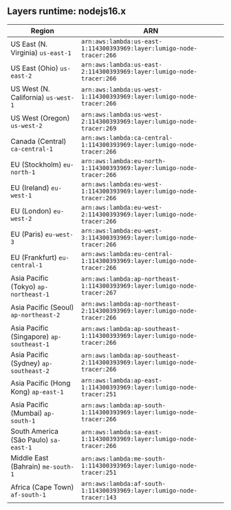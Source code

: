 Layers runtime: nodejs16.x
----
| Region | ARN |
| --- | --- |
|US East (N. Virginia)  `us-east-1`|`arn:aws:lambda:us-east-1:114300393969:layer:lumigo-node-tracer:266`|
|US East (Ohio)  `us-east-2`|`arn:aws:lambda:us-east-2:114300393969:layer:lumigo-node-tracer:266`|
|US West (N. California)  `us-west-1`|`arn:aws:lambda:us-west-1:114300393969:layer:lumigo-node-tracer:266`|
|US West (Oregon)  `us-west-2`|`arn:aws:lambda:us-west-2:114300393969:layer:lumigo-node-tracer:269`|
|Canada (Central)  `ca-central-1`|`arn:aws:lambda:ca-central-1:114300393969:layer:lumigo-node-tracer:266`|
|EU (Stockholm)  `eu-north-1`|`arn:aws:lambda:eu-north-1:114300393969:layer:lumigo-node-tracer:266`|
|EU (Ireland)  `eu-west-1`|`arn:aws:lambda:eu-west-1:114300393969:layer:lumigo-node-tracer:266`|
|EU (London)  `eu-west-2`|`arn:aws:lambda:eu-west-2:114300393969:layer:lumigo-node-tracer:266`|
|EU (Paris)  `eu-west-3`|`arn:aws:lambda:eu-west-3:114300393969:layer:lumigo-node-tracer:266`|
|EU (Frankfurt)  `eu-central-1`|`arn:aws:lambda:eu-central-1:114300393969:layer:lumigo-node-tracer:266`|
|Asia Pacific (Tokyo)  `ap-northeast-1`|`arn:aws:lambda:ap-northeast-1:114300393969:layer:lumigo-node-tracer:267`|
|Asia Pacific (Seoul)  `ap-northeast-2`|`arn:aws:lambda:ap-northeast-2:114300393969:layer:lumigo-node-tracer:266`|
|Asia Pacific (Singapore)  `ap-southeast-1`|`arn:aws:lambda:ap-southeast-1:114300393969:layer:lumigo-node-tracer:266`|
|Asia Pacific (Sydney)  `ap-southeast-2`|`arn:aws:lambda:ap-southeast-2:114300393969:layer:lumigo-node-tracer:266`|
|Asia Pacific (Hong Kong)  `ap-east-1`|`arn:aws:lambda:ap-east-1:114300393969:layer:lumigo-node-tracer:251`|
|Asia Pacific (Mumbai)  `ap-south-1`|`arn:aws:lambda:ap-south-1:114300393969:layer:lumigo-node-tracer:266`|
|South America (São Paulo)  `sa-east-1`|`arn:aws:lambda:sa-east-1:114300393969:layer:lumigo-node-tracer:266`|
|Middle East (Bahrain)  `me-south-1`|`arn:aws:lambda:me-south-1:114300393969:layer:lumigo-node-tracer:251`|
|Africa (Cape Town)  `af-south-1`|`arn:aws:lambda:af-south-1:114300393969:layer:lumigo-node-tracer:143`|
